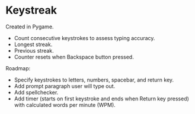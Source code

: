 # Keystreak

Created in Pygame.

- Count consecutive keystrokes to assess typing accuracy.
- Longest streak.
- Previous streak. 
- Counter resets when Backspace button pressed. 

Roadmap:

- Specify keystrokes to letters, numbers, spacebar, and return key.
- Add prompt paragraph user will type out. 
- Add spellchecker.
- Add timer (starts on first keystroke and ends when Return key pressed) with calculated words per minute (WPM).
